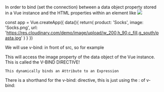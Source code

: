 In order to bind (set the connection) between a data object property stored in a Vue instance and the HTML properties within an element like
<img src="src.png">

const app = Vue.createApp({
    data(){
        return(
            product: 'Socks',
            image: 'Socks.png',
            url: 'https://res.cloudinary.com/demo/image/upload/w_200,h_90,c_fill,g_south/pasta.jpg'
        )
    }
})

We will use v-bind: in front of src, so for example
<img v-bind:src='image'>

This will access the image property of the data object of the Vue instance.
This is called the V-BIND DIRECTIVE!

    This dynamically binds an Attribute to an Expression

There is a shorthand for the v-bind: directive, this is just using the : of v-bind:

